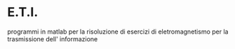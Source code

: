 # E.T.I.
programmi in matlab per la risoluzione di esercizi di eletromagnetismo per la trasmissione dell' informazione
